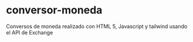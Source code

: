 # conversor-moneda
Conversos de moneda realizado con HTML 5, Javascript y tailwind usando el API de Exchange
